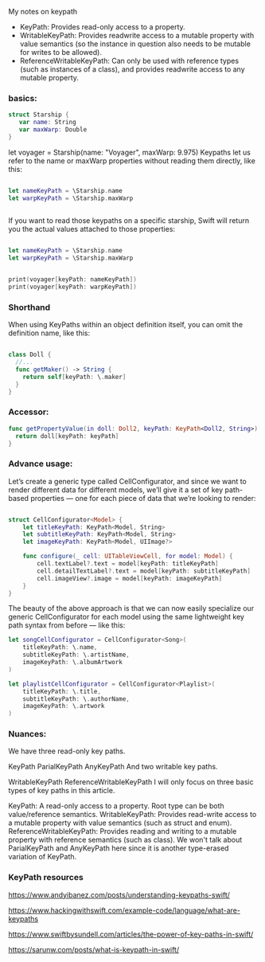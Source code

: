 My notes on keypath<!--more--> 

- KeyPath: Provides read-only access to a property.
- WritableKeyPath: Provides readwrite access to a mutable property with value semantics (so the instance in question also needs to be mutable for writes to be allowed).
- ReferenceWritableKeyPath: Can only be used with reference types (such as instances of a class), and provides readwrite access to any mutable property.

### basics:

 ```swift
struct Starship {
    var name: String
    var maxWarp: Double
}
```

let voyager = Starship(name: "Voyager", maxWarp: 9.975)
Keypaths let us refer to the name or maxWarp properties without reading them directly, like this:

```swift

let nameKeyPath = \Starship.name
let warpKeyPath = \Starship.maxWarp
 
```

If you want to read those keypaths on a specific starship, Swift will return you the actual values attached to those properties:
```swift

let nameKeyPath = \Starship.name
let warpKeyPath = \Starship.maxWarp


print(voyager[keyPath: nameKeyPath])
print(voyager[keyPath: warpKeyPath])
```

### Shorthand
When using KeyPaths within an object definition itself, you can omit the definition name, like this:

```swift

class Doll {
  //...
  func getMaker() -> String {
    return self[keyPath: \.maker]
  }
}
```

### Accessor:
```swift
func getPropertyValue(in doll: Doll2, keyPath: KeyPath<Doll2, String>) -> String {
  return doll[keyPath: keyPath]
}
```


### Advance usage:

Let’s create a generic type called CellConfigurator, and since we want to render different data for different models, we’ll give it a set of key path-based properties — one for each piece of data that we’re looking to render:
```swift

struct CellConfigurator<Model> {
    let titleKeyPath: KeyPath<Model, String>
    let subtitleKeyPath: KeyPath<Model, String>
    let imageKeyPath: KeyPath<Model, UIImage?>

    func configure(_ cell: UITableViewCell, for model: Model) {
        cell.textLabel?.text = model[keyPath: titleKeyPath]
        cell.detailTextLabel?.text = model[keyPath: subtitleKeyPath]
        cell.imageView?.image = model[keyPath: imageKeyPath]
    }
}
```

The beauty of the above approach is that we can now easily specialize our generic CellConfigurator for each model using the same lightweight key path syntax from before — like this:

```swift
let songCellConfigurator = CellConfigurator<Song>(
    titleKeyPath: \.name,
    subtitleKeyPath: \.artistName,
    imageKeyPath: \.albumArtwork
)

let playlistCellConfigurator = CellConfigurator<Playlist>(
    titleKeyPath: \.title,
    subtitleKeyPath: \.authorName,
    imageKeyPath: \.artwork
)
```

### Nuances:
We have three read-only key paths.

KeyPath
ParialKeyPath
AnyKeyPath
And two writable key paths.

WritableKeyPath
ReferenceWritableKeyPath
I will only focus on three basic types of key paths in this article.

KeyPath: A read-only access to a property. Root type can be both value/reference semantics.
WritableKeyPath: Provides read-write access to a mutable property with value semantics (such as struct and enum).
ReferenceWritableKeyPath: Provides reading and writing to a mutable property with reference semantics (such as class).
We won't talk about ParialKeyPath and AnyKeyPath here since it is another type-erased variation of KeyPath.


### KeyPath resources

https://www.andyibanez.com/posts/understanding-keypaths-swift/

https://www.hackingwithswift.com/example-code/language/what-are-keypaths

https://www.swiftbysundell.com/articles/the-power-of-key-paths-in-swift/

https://sarunw.com/posts/what-is-keypath-in-swift/

